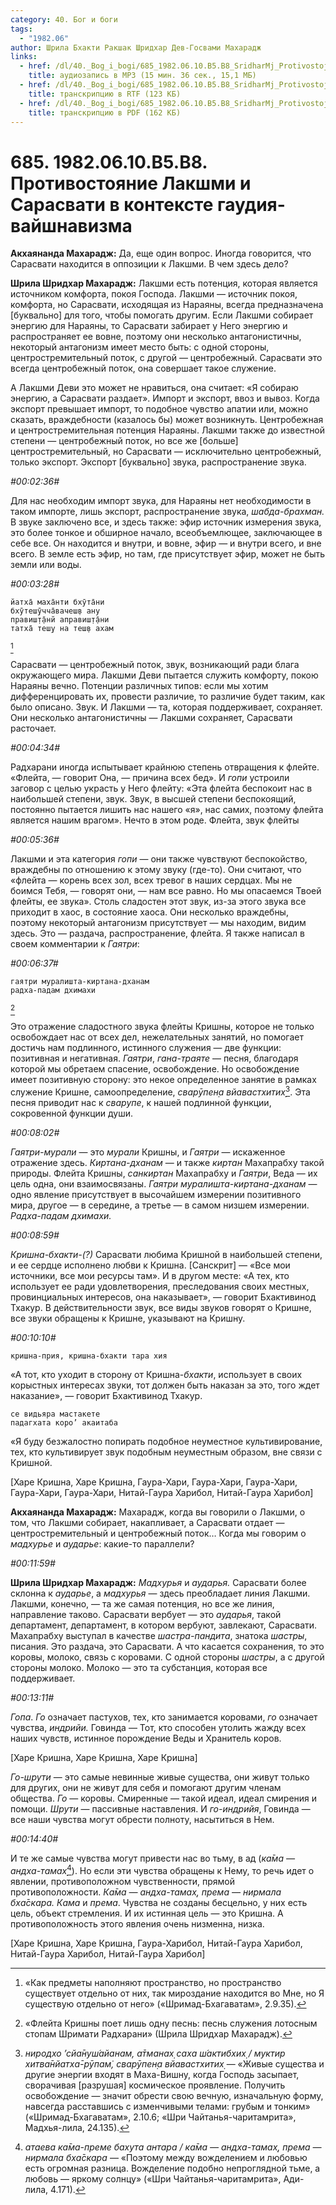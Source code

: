 ```yaml
---
category: 40. Бог и боги
tags:
  - "1982.06"
author: Шрила Бхакти Ракшак Шридхар Дев-Госвами Махарадж
links:
  - href: /dl/40._Bog_i_bogi/685_1982.06.10.B5.B8_SridharMj_Protivostojanie_Lakshmi_i_Sarasvati_v_kontekste_gaudija-vajshnavizma.mp3
    title: аудиозапись в MP3 (15 мин. 36 сек., 15,1 МБ)
  - href: /dl/40._Bog_i_bogi/685_1982.06.10.B5.B8_SridharMj_Protivostojanie_Lakshmi_i_Sarasvati_v_kontekste_gaudija-vajshnavizma.rtf
    title: транскрипцию в RTF (123 КБ)
  - href: /dl/40._Bog_i_bogi/685_1982.06.10.B5.B8_SridharMj_Protivostojanie_Lakshmi_i_Sarasvati_v_kontekste_gaudija-vajshnavizma.pdf
    title: транскрипцию в PDF (162 КБ)
---
```


# 685. 1982.06.10.B5.B8. Противостояние Лакшми и Сарасвати в контексте гаудия-вайшнавизма

**Акхаянанда Махарадж:** Да, еще один вопрос. Иногда говорится, что Сарасвати находится в оппозиции к Лакшми. В чем здесь дело?

**Шрила Шридхар Махарадж:** Лакшми есть потенция, которая является источником комфорта, покоя Господа. Лакшми — источник покоя, комфорта, но Сарасвати, исходящая из Нараяны, всегда предназначена [буквально] для того, чтобы помогать другим. Если Лакшми собирает энергию для Нараяны, то Сарасвати забирает у Него энергию и распространяет ее вовне, поэтому они несколько антагонистичны, некоторый антагонизм имеет место быть: с одной стороны, центростремительный поток, с другой — центробежный. Сарасвати это всегда центробежный поток, она совершает такое служение.

А Лакшми Деви это может не нравиться, она считает: «Я собираю энергию, а Сарасвати раздает». Импорт и экспорт, ввоз и вывоз. Когда экспорт превышает импорт, то подобное чувство апатии или, можно сказать, враждебности (казалось бы) может возникнуть. Центробежная и центростремительная потенция Нараяны. Лакшми также до известной степени — центробежный поток, но все же [больше] центростремительный, но Сарасвати — исключительно центробежный, только экспорт. Экспорт [буквально] звука, распространение звука.

*#00:02:36#*

Для нас необходим импорт звука, для Нараяны нет необходимости в таком импорте, лишь экспорт, распространение звука, *шабда-брахман.* В звуке заключено все, и здесь также: эфир источник измерения звука, это более тонкое и обширное начало, всеобъемлющее, заключающее в себе все. Он находится и внутри, и вовне, эфир — и внутри всего, и вне всего. В земле есть эфир, но там, где присутствует эфир, может не быть земли или воды.

*#00:03:28#*

    йатха̄ маха̄нти бхӯта̄ни
    бхӯтеш̣ӯчча̄вачеш̣в ану
    правиш̣т̣а̄нй аправиш̣т̣а̄ни
    татха̄ теш̣у на теш̣в ахам
[^_ftn1]

Сарасвати — центробежный поток, звук, возникающий ради блага окружающего мира. Лакшми Деви пытается служить комфорту, покою Нараяны вечно. Потенции различных типов: если мы хотим дифференцировать их, провести различие, то различие будет таким, как было описано. Звук. И Лакшми — та, которая поддерживает, сохраняет. Они несколько антагонистичны — Лакшми сохраняет, Сарасвати расточает.

*#00:04:34#*

Радхарани иногда испытывает крайнюю степень отвращения к флейте. «Флейта, — говорит Она, — причина всех бед». И *гопи* устроили заговор с целью украсть у Него флейту: «Эта флейта беспокоит нас в наибольшей степени, звук. Звук, в высшей степени беспокоящий, постоянно пытается лишить нас нашего «я», нас самих, поэтому флейта является нашим врагом». Нечто в этом роде. Флейта, звук флейты

*#00:05:36#*

Лакшми и эта категория *гопи* — они также чувствуют беспокойство, враждебны по отношению к этому звуку (где-то). Они считают, что «флейта — корень всех зол, всех тревог в наших сердцах. Мы не боимся Тебя, — говорят они, — нам все равно. Но мы опасаемся Твоей флейты, ее звука». Столь сладостен этот звук, из-за этого звука все приходит в хаос, в состояние хаоса. Они несколько враждебны, поэтому некоторый антагонизм присутствует — мы находим, видим здесь. Это — раздача, распространение, флейта. Я также написал в своем комментарии к *Гаятри*:

*#00:06:37#*

    гаятри муралишта-киртана-дханам
    радха-падам дхимахи
[^_ftn2]

Это отражение сладостного звука флейты Кришны, которое не только освобождает нас от всех дел, нежелательных занятий, но помогает достичь нам подлинного, истинного служения — две функции: позитивная и негативная. *Гаятри*, *гана-траяте* — песня, благодаря которой мы обретаем спасение, освобождение. Но освобождение имеет позитивную сторону: это некое определенное занятие в рамках служение Кришне, самоопределение, *сварӯпен̣а вйавастхитих̣*[^_ftn3]. Эта песня приводит нас к *сварупе*, к нашей подлинной функции, сокровенной функции души.

*#00:08:02#*

*Гаятри-мурали* — это *мурали* Кришны, и *Гаятри* — искаженное отражение здесь. *Киртана-дханам* — и также *киртан* Махапрабху такой природы. Флейта Кришны, *санкиртан* Махапрабху и *Гаятри*, Веда — их цель одна, они взаимосвязаны. *Гаятри муралишта-киртана-дханам* — одно явление присутствует в высочайшем измерении позитивного мира, другое — в середине, а третье — в самом низшем измерении. *Радха-падам дхимахи.*

*#00:08:59#*

*Кришна-бхакти-(?)* Сарасвати любима Кришной в наибольшей степени, и ее сердце исполнено любви к Кришна. [Санскрит] — «Все мои источники, все мои ресурсы там». И в другом месте: «А тех, кто использует ее ради удовлетворения, преследования своих местных, провинциальных интересов, она наказывает», — говорит Бхактивинод Тхакур. В действительности звук, все виды звуков говорят о Кришне, все звуки обращены к Кришне, указывают на Кришну.

*#00:10:10#*

    кришна-прия, кришна-бхакти тара хия

«А тот, кто уходит в сторону от Кришна-*бхакти*, использует в своих корыстных интересах звуки, тот должен быть наказан за это, того ждет наказание», — говорит Бхактивинод Тхакур.

    се видьяра мастакете
    падагхата коро’ акаитаба

«Я буду безжалостно попирать подобное неуместное культивирование, тех, кто культивирует звук подобным неуместным образом, вне связи с Кришной.

[Харе Кришна, Харе Кришна, Гаура-Хари, Гаура-Хари, Гаура-Хари, Гаура-Хари, Гаура-Хари, Нитай-Гаура Харибол, Нитай-Гаура Харибол]

**Акхаянанда Махарадж:** Махарадж, когда вы говорили о Лакшми, о том, что Лакшми собирает, накапливает, а Сарасвати отдает — центростремительный и центробежный поток… Когда мы говорим о *мадхурье* и *аударье*: какие-то параллели?

*#00:11:59#*

**Шрила Шридхар Махарадж:** *Мадхурья* и *аударья.* Сарасвати более склонна к *аударье*, а *мадхурья* — здесь преобладает линия Лакшми. Лакшми, конечно, — та же самая потенция, но все же линия, направление таково. Сарасвати вербует — это *аударья*, такой департамент, департамент, в котором вербуют, завлекают, Сарасвати. Махапрабху выступал в качестве *шастра-пандита*, знатока *шастры*, писания. Это раздача, это Сарасвати. А что касается сохранения, то это коровы, молоко, связь с коровами. С одной стороны *шастры*, а с другой стороны молоко. Молоко — это та субстанция, которая все поддерживает.

*#00:13:11#*

*Гопа*. *Го* означает пастухов, тех, кто занимается коровами, *го* означает чувства, *индрийи.* Говинда — Тот, кто способен утолить жажду всех наших чувств, истинное порождение Веды и Хранитель коров.

[Харе Кришна, Харе Кришна, Харе Кришна]

*Го-шрути* — это самые невинные живые существа, они живут только для других, они не живут для себя и помогают другим членам общества. *Го* — коровы. Смиренные — такой идеал, идеал смирения и помощи. *Шрути* — пассивные наставления. И *го-индрийя*, Говинда — все наши чувства могут обрести полноту, насытиться в Нем.

*#00:14:40#*

И те же самые чувства могут привести нас во тьму, в ад (*ка̄ма — андха-тамах̣*[^_ftn4]). Но если эти чувства обращены к Нему, то речь идет о явлении, противоположном чувственности, прямой противоположности. *Ка̄ма — андха-тамах̣, према — нирмала бха̄скара. Кама* и *према*. Чувства не созданы бесцельно, у них есть цель, объект стремления. И их истинная цель — это Кришна. А противоположность этого явления очень низменна, низка.

[Харе Кришна, Харе Кришна, Гаура-Харибол, Нитай-Гаура Харибол, Нитай-Гаура Харибол, Нитай-Гаура Харибол]



[^_ftn1]: «Как предметы наполняют пространство, но пространство существует отдельно от них, так мироздание находится во Мне, но Я существую отдельно от него» («Шримад-Бхагаватам», 2.9.35).

[^_ftn2]: «Флейта Кришны поет лишь одну песнь: песнь служения лотосным стопам Шримати Радхарани» (Шрила Шридхар Махарадж).

[^_ftn3]: *ниродхо ’сйа̄нуш́айанам, а̄тманах̣ саха ш́актибхих̣ / муктир хитва̄нйатха̄-рӯпам̇, сварӯпен̣а вйавастхитих̣* — «Живые существа и другие энергии входят в Маха-Вишну, когда Господь засыпает, сворачивая [разрушая] космическое проявление. Получить освобождение — значит обрести свою вечную, изначальную форму, навсегда расставшись с изменчивыми телами: грубым и тонким» («Шримад-Бхагаватам», 2.10.6; «Шри Чайтанья-чаритамрита», Мадхья-лила, 24.135).

[^_ftn4]: *атаева ка̄ма-преме бахута антара / ка̄ма — андха-тамах̣, према — нирмала бха̄скара* — «Поэтому между вожделением и любовью есть огромная разница. Вожделение подобно непроглядной тьме, а любовь — яркому солнцу» («Шри Чайтанья-чаритамрита», Ади-лила, 4.171).

